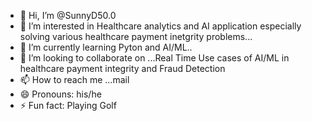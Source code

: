 - 👋 Hi, I’m @SunnyD50.0
- 👀 I’m interested in Healthcare analytics and AI application especially solving various healthcare payment inetgrity problems...
- 🌱 I’m currently learning Pyton and AI/ML..
- 💞️ I’m looking to collaborate on ...Real Time Use cases of AI/ML in healthcare payment integrity and Fraud Detection
- 📫 How to reach me ...mail
- 😄 Pronouns: his/he
- ⚡ Fun fact: Playing Golf

<!---
SunnyD50/SunnyD50 is a ✨ special ✨ repository because its `README.md` (this file) appears on your GitHub profile.
You can click the Preview link to take a look at your changes.
--->
